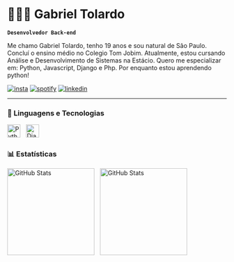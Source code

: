 # 👨🏻‍💻 Gabriel Tolardo

**`Desenvolvedor Back-end`**

Me chamo Gabriel Tolardo, tenho 19 anos e sou natural de São Paulo. Concluí o ensino médio no Colegio Tom Jobim. Atualmente, estou cursando Análise e Desenvolvimento de Sistemas na Estácio. Quero me especializar em: Python, Javascript, Django e Php. Por enquanto estou aprendendo python!

[![insta](https://img.shields.io/badge/Instagram-E4405F?style=for-the-badge&logo=instagram&logoColor=white)](https://instagram.com/gaent0)
[![spotify](https://img.shields.io/badge/Spotify-1ED760?&style=for-the-badge&logo=spotify&logoColor=white)](https://open.spotify.com/user/ihyek72cv2ej7fyoc3ibypdc3)
[![linkedin](https://img.shields.io/badge/LinkedIn-0077B5?style=for-the-badge&logo=linkedin&logoColor=white)](https://www.linkedin.com/in/gabrieltolardo/)


---

### 🤖 Linguagens e Tecnologias
<img 
    align="left" 
    alt="Python" 
    title="Python"
    width="30px" 
    style="padding-right: 10px;" 
    src="https://cdn.jsdelivr.net/gh/devicons/devicon@latest/icons/python/python-original.svg" 
/>

<img 
    align="left" 
    alt="Django" 
    title="Django"
    width="30px" 
    style="padding-right: 10px;" 
    src="https://cdn.jsdelivr.net/gh/devicons/devicon@latest/icons/django/django-plain.svg"
/>


<br/>
<br/>

### 📊 Estatísticas

<p>
  <img 
    align="left" 
    alt="GitHub Stats" 
    height="200" 
    style="padding-right: 10px;" 
    src="https://github-readme-stats.vercel.app/api?username=gaento&show_icons=true&theme=tokyonight&include_all_commits=true&locale=pt-br" 
  />

<img 
      align="left" 
      alt="GitHub Stats" 
      height="200" 
      src="https://github-readme-stats.vercel.app/api/top-langs/?username=gaento&theme=tokyonight&layout=compact&custom_title=Tecnologias&langs_count=9" 
  />

</p>

